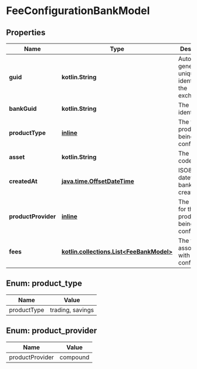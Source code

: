 
# FeeConfigurationBankModel

## Properties
Name | Type | Description | Notes
------------ | ------------- | ------------- | -------------
**guid** | **kotlin.String** | Auto-generated unique identifier for the exchange. |  [optional]
**bankGuid** | **kotlin.String** | The bank identifier. |  [optional]
**productType** | [**inline**](#ProductType) | The type of product being configured. |  [optional]
**asset** | **kotlin.String** | The asset code. |  [optional]
**createdAt** | [**java.time.OffsetDateTime**](java.time.OffsetDateTime.md) | ISO8601 datetime the bank was created at. |  [optional]
**productProvider** | [**inline**](#ProductProvider) | The provider for the product being configured. |  [optional]
**fees** | [**kotlin.collections.List&lt;FeeBankModel&gt;**](FeeBankModel.md) | The fees associated with the configuration |  [optional]


<a name="ProductType"></a>
## Enum: product_type
Name | Value
---- | -----
productType | trading, savings


<a name="ProductProvider"></a>
## Enum: product_provider
Name | Value
---- | -----
productProvider | compound



